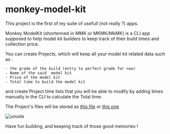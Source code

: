 # monkey-model-kit
This project is the first of my suite of usefull (not really ?) apps.

Monkey ModelKit (shortenned in MMK or MKMK/MkMK) is a CLI app supposed to help model kit builders to keep track of their build times and collection price.

You can create Projects, which will keep all your model kit related data such as :

    - the grade of the build (entry to perfect grade for now)
    - Name of the said  model kit
    - Price of the model kit
    - Total time to build the model kit

and create Project time lists that you will be able to modify by adding times manually in the CLI to calculate the Total time.

 The Project's files will be stored as [this file](DataFiles/User1.txt) or [this one](DataFiles/User2.txt)

![smoile](https://user-images.githubusercontent.com/48187939/148104181-08977639-c1a6-4538-acc3-6bbb2c32a19c.png)

Have fun building, and keeping track of those good memories !
